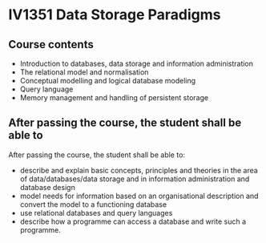 # IV1351 Data Storage Paradigms

## Course contents

- Introduction to databases, data storage and information administration
- The relational model and normalisation
- Conceptual modelling and logical database modeling
- Query language
- Memory management and handling of persistent storage


## After passing the course, the student shall be able to

After passing the course, the student shall be able to:

- describe and explain basic concepts, principles and theories in the area of data/databases/data storage and in information administration and database design
- model needs for information based on an organisational description and convert the model to a functioning database
- use relational databases and query languages
- describe how a programme can access a database and write such a programme.

